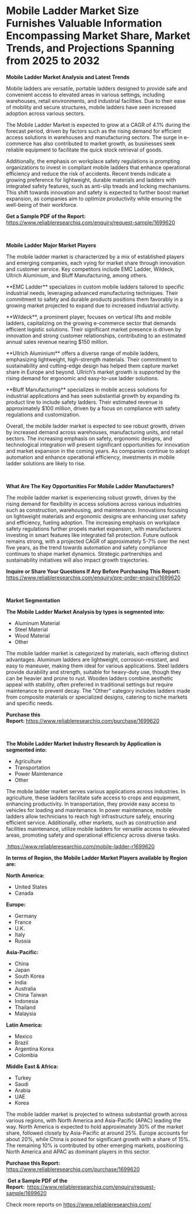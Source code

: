<p><h1>Mobile Ladder Market Size Furnishes Valuable Information Encompassing Market Share, Market Trends, and Projections Spanning from 2025 to 2032</h1></p><p><strong>Mobile Ladder Market Analysis and Latest Trends</strong></p>
<p><p>Mobile ladders are versatile, portable ladders designed to provide safe and convenient access to elevated areas in various settings, including warehouses, retail environments, and industrial facilities. Due to their ease of mobility and secure structures, mobile ladders have seen increased adoption across various sectors. </p><p>The Mobile Ladder Market is expected to grow at a CAGR of 4.1% during the forecast period, driven by factors such as the rising demand for efficient access solutions in warehouses and manufacturing sectors. The surge in e-commerce has also contributed to market growth, as businesses seek reliable equipment to facilitate the quick stock retrieval of goods. </p><p>Additionally, the emphasis on workplace safety regulations is prompting organizations to invest in compliant mobile ladders that enhance operational efficiency and reduce the risk of accidents. Recent trends indicate a growing preference for lightweight, durable materials and ladders with integrated safety features, such as anti-slip treads and locking mechanisms. This shift towards innovation and safety is expected to further boost market expansion, as companies aim to optimize productivity while ensuring the well-being of their workforce.</p></p>
<p><strong>Get a Sample PDF of the Report:&nbsp;</strong> <a href="https://www.reliableresearchiq.com/enquiry/request-sample/1699620?utm_campaign=1129&utm_medium=2&utm_source=Github&utm_content=ia&utm_term=09042025&utm_id=mobile-ladder">https://www.reliableresearchiq.com/enquiry/request-sample/1699620</a></p>
<p>&nbsp;</p>
<p><strong>Mobile Ladder Major Market Players</strong></p>
<p><p>The mobile ladder market is characterized by a mix of established players and emerging companies, each vying for market share through innovation and customer service. Key competitors include EMC Ladder, Wildeck, Ullrich Aluminium, and Bluff Manufacturing, among others. </p><p>**EMC Ladder** specializes in custom mobile ladders tailored to specific industrial needs, leveraging advanced manufacturing techniques. Their commitment to safety and durable products positions them favorably in a growing market projected to expand due to increased industrial activity.</p><p>**Wildeck**, a prominent player, focuses on vertical lifts and mobile ladders, capitalizing on the growing e-commerce sector that demands efficient logistic solutions. Their significant market presence is driven by innovation and strong customer relationships, contributing to an estimated annual sales revenue nearing $150 million.</p><p>**Ullrich Aluminium** offers a diverse range of mobile ladders, emphasizing lightweight, high-strength materials. Their commitment to sustainability and cutting-edge design has helped them capture market share in Europe and beyond. Ullrich’s market growth is supported by the rising demand for ergonomic and easy-to-use ladder solutions.</p><p>**Bluff Manufacturing** specializes in mobile access solutions for industrial applications and has seen substantial growth by expanding its product line to include safety ladders. Their estimated revenue is approximately $100 million, driven by a focus on compliance with safety regulations and customization.</p><p>Overall, the mobile ladder market is expected to see robust growth, driven by increased demand across warehouses, manufacturing units, and retail sectors. The increasing emphasis on safety, ergonomic designs, and technological integration will present significant opportunities for innovation and market expansion in the coming years. As companies continue to adopt automation and enhance operational efficiency, investments in mobile ladder solutions are likely to rise.</p></p>
<p>&nbsp;</p>
<p><strong>What Are The Key Opportunities For Mobile Ladder Manufacturers?</strong></p>
<p><p>The mobile ladder market is experiencing robust growth, driven by the rising demand for flexibility in access solutions across various industries such as construction, warehousing, and maintenance. Innovations focusing on lightweight materials and ergonomic designs are enhancing user safety and efficiency, fueling adoption. The increasing emphasis on workplace safety regulations further propels market expansion, with manufacturers investing in smart features like integrated fall protection. Future outlook remains strong, with a projected CAGR of approximately 5-7% over the next five years, as the trend towards automation and safety compliance continues to shape market dynamics. Strategic partnerships and sustainability initiatives will also impact growth trajectories.</p></p>
<p><strong>Inquire or Share Your Questions If Any Before Purchasing This Report:</strong> <a href="https://www.reliableresearchiq.com/enquiry/pre-order-enquiry/1699620?utm_campaign=1129&utm_medium=2&utm_source=Github&utm_content=ia&utm_term=09042025&utm_id=mobile-ladder">https://www.reliableresearchiq.com/enquiry/pre-order-enquiry/1699620</a></p>
<p>&nbsp;</p>
<p><strong>Market Segmentation</strong></p>
<p><strong>The Mobile Ladder Market Analysis by types is segmented into:</strong></p>
<p><ul><li>Aluminum Material</li><li>Steel Material</li><li>Wood Material</li><li>Other</li></ul></p>
<p><p>The mobile ladder market is categorized by materials, each offering distinct advantages. Aluminum ladders are lightweight, corrosion-resistant, and easy to maneuver, making them ideal for various applications. Steel ladders provide durability and strength, suitable for heavy-duty use, though they can be heavier and prone to rust. Wooden ladders combine aesthetic appeal with stability, often preferred in traditional settings but require maintenance to prevent decay. The "Other" category includes ladders made from composite materials or specialized designs, catering to niche markets and specific needs.</p></p>
<p><strong>Purchase this Report:&nbsp;</strong><a href="https://www.reliableresearchiq.com/purchase/1699620?utm_campaign=1129&utm_medium=2&utm_source=Github&utm_content=ia&utm_term=09042025&utm_id=mobile-ladder">https://www.reliableresearchiq.com/purchase/1699620</a></p>
<p>&nbsp;</p>
<p><strong>The Mobile Ladder Market Industry Research by Application is segmented into:</strong></p>
<p><ul><li>Agriculture</li><li>Transportation</li><li>Power Maintenance</li><li>Other</li></ul></p>
<p><p>The mobile ladder market serves various applications across industries. In agriculture, these ladders facilitate safe access to crops and equipment, enhancing productivity. In transportation, they provide easy access to vehicles for loading and maintenance. In power maintenance, mobile ladders allow technicians to reach high infrastructure safely, ensuring efficient service. Additionally, other markets, such as construction and facilities maintenance, utilize mobile ladders for versatile access to elevated areas, promoting safety and operational efficiency across diverse tasks.</p></p>
<p><a href="https://www.reliableresearchiq.com/mobile-ladder-r1699620?utm_campaign=1129&utm_medium=2&utm_source=Github&utm_content=ia&utm_term=09042025&utm_id=mobile-ladder">&nbsp;https://www.reliableresearchiq.com/mobile-ladder-r1699620</a></p>
<p><strong>In terms of Region, the Mobile Ladder Market Players available by Region are:</strong></p>
<p>
    <p> <strong> North America: </strong>
        <ul>
            <li>United States</li>
            <li>Canada</li>
        </ul>
        </p> 
    <p> <strong> Europe: </strong>
        <ul>
            <li>Germany</li>
            <li>France</li>
            <li>U.K.</li>
            <li>Italy</li>
            <li>Russia</li>
        </ul>
        </p> 
    <p> <strong> Asia-Pacific: </strong>
        <ul>
            <li>China</li>
            <li>Japan</li>
            <li>South Korea</li>
            <li>India</li>
            <li>Australia</li>
            <li>China Taiwan</li>
            <li>Indonesia</li>
            <li>Thailand</li>
            <li>Malaysia</li>
        </ul>
        </p> 
    <p> <strong> Latin America: </strong>
        <ul>
            <li>Mexico</li>
            <li>Brazil</li>
            <li>Argentina Korea</li>
            <li>Colombia</li>
        </ul>
        </p> 
    <p> <strong> Middle East & Africa: </strong>
        <ul>
            <li>Turkey</li>
            <li>Saudi</li>
            <li>Arabia</li>
            <li>UAE</li>
            <li>Korea</li>
        </ul>
    </p>
    </p>
<p><p>The mobile ladder market is projected to witness substantial growth across various regions, with North America and Asia-Pacific (APAC) leading the way. North America is expected to hold approximately 30% of the market share, followed closely by Asia-Pacific at around 25%. Europe accounts for about 20%, while China is poised for significant growth with a share of 15%. The remaining 10% is contributed by other emerging markets, positioning North America and APAC as dominant players in this sector.</p></p>
<p><strong>Purchase this Report: </strong><a href="https://www.reliableresearchiq.com/purchase/1699620?utm_campaign=1129&utm_medium=2&utm_source=Github&utm_content=ia&utm_term=09042025&utm_id=mobile-ladder">https://www.reliableresearchiq.com/purchase/1699620</a></p>
<p>&nbsp;<strong>Get a Sample PDF of the Report:&nbsp;&nbsp;</strong><a href="https://www.reliableresearchiq.com/enquiry/request-sample/1699620?utm_campaign=1129&utm_medium=2&utm_source=Github&utm_content=ia&utm_term=09042025&utm_id=mobile-ladder">https://www.reliableresearchiq.com/enquiry/request-sample/1699620</a></p>
<p><strong></strong></p>
<p>Check more reports on <a href="https://www.reliableresearchiq.com/?utm_campaign=1129&utm_medium=2&utm_source=Github&utm_content=ia&utm_term=09042025&utm_id=mobile-ladder">https://www.reliableresearchiq.com/</a></p>